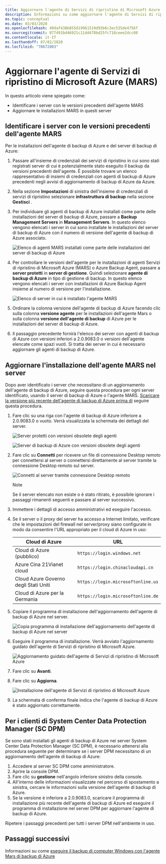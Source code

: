```yaml
---
title: Aggiornare l'agente di Servizi di ripristino di Microsoft Azure (MARS)
description: Informazioni su come aggiornare l'agente di Servizi di ripristino di Microsoft Azure (MARS).
ms.topic: conceptual
ms.date: 03/03/2020
ms.openlocfilehash: 49daf438b855d19961519d93b6c3ec535de4756f
ms.sourcegitcommit: 877491bd46921c11dd478bd25fc718ceee2dcc08
ms.contentlocale: it-IT
ms.lasthandoff: 07/02/2020
ms.locfileid: "78672803"
---
```

# <a name="upgrade-the-microsoft-azure-recovery-services-mars-agent"></a>Aggiornare l'agente di Servizi di ripristino di Microsoft Azure (MARS)

In questo articolo viene spiegato come:

* Identificare i server con le versioni precedenti dell'agente MARS
* Aggiornare le installazioni MARS in questi server

## <a name="identify-servers-with-earlier-versions-of-the-mars-agent"></a>Identificare i server con le versioni precedenti dell'agente MARS

Per le installazioni dell'agente di backup di Azure e del server di backup di Azure:

1. Passare all'insieme di credenziali dei servizi di ripristino in cui sono stati registrati server di cui è potenzialmente stato eseguito il backup da versioni precedenti dell'agente. È possibile trovare un elenco rappresentativo di insiemi di credenziali con agenti di backup di Azure precedenti negli avvisi di aggiornamento di backup di Azure da Azure.
1. Nella sezione **Impostazioni** di sinistra dell'insieme di credenziali di servizi di ripristino selezionare **infrastruttura di backup** nella sezione **Gestisci** .
1. Per individuare gli agenti di backup di Azure installati come parte delle installazioni del server di backup di Azure, passare a **Backup Management Servers** in **Management Servers**. In questo elenco vengono elencati i server in cui sono installate le installazioni del server di backup di Azure con il numero di versione dell'agente di backup di Azure associato.

    ![Elenco di agenti MARS installati come parte delle installazioni del server di backup di Azure](./media/upgrade-mars-agent/backup-management-servers.png)

1. Per controllare le versioni dell'agente per le installazioni di agenti Servizi di ripristino di Microsoft Azure (MARS) o Azure Backup Agent, passare a **server protetti** in **server di gestione**. Quindi selezionare **agente di backup di Azure** in tipo di gestione di backup. In questo elenco vengono elencati i server con installazioni di Azure Backup Agent insieme al numero di versione per l'installazione.

    ![Elenco di server in cui è installato l'agente MARS](./media/upgrade-mars-agent/protected-servers.png)

1. Ordinare la colonna versione dell'agente di backup di Azure facendo clic sulla colonna **versione agente** per le installazioni dell'agente Mars o sulla colonna **versione dell'agente di backup** di Azure per le installazioni del server di backup di Azure.

1. Il passaggio precedente fornirà l'elenco dei server con agenti di backup di Azure con versioni inferiori a 2.0.9083.0 o versioni dell'agente elencate come spazi vuoti. Si tratta dei server in cui è necessario aggiornare gli agenti di backup di Azure.

## <a name="update-the-mars-agent-installation-on-the-server"></a>Aggiornare l'installazione dell'agente MARS nel server

Dopo aver identificato i server che necessitano di un aggiornamento dell'agente di backup di Azure, seguire questa procedura per ogni server identificato, usando il server di backup di Azure o l'agente MARS. [Scaricare la versione più recente dell'agente di backup di Azure prima di](https://aka.ms/azurebackup_agent) seguire questa procedura.

1. Fare clic su una riga con l'agente di backup di Azure inferiore a 2.0.9083.0 o vuoto. Verrà visualizzata la schermata dei dettagli del server.

    ![Server protetti con versioni obsolete degli agenti](./media/upgrade-mars-agent/old-agent-version.png)

    ![Server di backup di Azure con versioni obsolete degli agenti](./media/upgrade-mars-agent/backup-management-servers-old-versions.png)

1. Fare clic su **Connetti** per ricevere un file di connessione Desktop remoto per connettersi al server o connettersi direttamente al server tramite la connessione Desktop remoto sul server.

    ![Connetti al server tramite connessione Desktop remoto](./media/upgrade-mars-agent/connect-to-server.png)

    >[!NOTE]
    > Se il server elencato non esiste o è stato ritirato, è possibile ignorare i passaggi rimanenti seguenti e passare al server successivo.

1. Immettere i dettagli di accesso amministrativi ed eseguire l'accesso.

1. Se il server o il proxy del server ha accesso a Internet limitato, verificare che le impostazioni del firewall nel server/proxy siano configurate in modo da consentire l'URL appropriato per il cloud di Azure in uso:

    Cloud di Azure | URL
    -- | ---
    Cloud di Azure (pubblico) |   `https://login.windows.net`
    Azure Cina 21Vianet cloud   | `https://login.chinacloudapi.cn`
    Cloud Azure Governo degli Stati Uniti |   `https://login.microsoftonline.us`
    Cloud di Azure per la Germania  |  `https://login.microsoftonline.de`

1. Copiare il programma di installazione dell'aggiornamento dell'agente di backup di Azure nel server.

    ![Copia programma di installazione dell'aggiornamento dell'agente di backup di Azure nel server](./media/upgrade-mars-agent/copy-agent-installer.png)

1. Eseguire il programma di installazione. Verrà avviato l'aggiornamento guidato dell'agente di Servizi di ripristino di Microsoft Azure.

    ![Aggiornamento guidato dell'agente di Servizi di ripristino di Microsoft Azure](./media/upgrade-mars-agent/agent-upgrade-wizard.png)

1. Fare clic su **Avanti**.

1. Fare clic su **Aggiorna**.

    ![Installazione dell'agente di Servizi di ripristino di Microsoft Azure](./media/upgrade-mars-agent/upgrade-installation.png)

1. La schermata di conferma finale indica che l'agente di backup di Azure è stato aggiornato correttamente.

## <a name="for-system-center-data-protection-manager-sc-dpm-customers"></a>Per i clienti di System Center Data Protection Manager (SC DPM)

Se sono stati installati gli agenti di backup di Azure nei server System Center Data Protection Manager (SC DPM), è necessario attenersi alla procedura seguente per determinare se i server DPM necessitano di un aggiornamento dell'agente di backup di Azure:

1. Accedere al server SC DPM come amministratore.
2. Aprire la console DPM.
3. Fare clic su **gestione** nell'angolo inferiore sinistro della console.
4. All'interno delle informazioni visualizzate nel percorso di spostamento a sinistra, cercare le informazioni sulla versione dell'agente di backup di Azure.
5. Se la versione è inferiore a 2.0.9083.0, scaricare il programma di installazione più recente dell'agente di backup di Azure ed eseguire il programma di installazione nel server DPM per aggiornare l'agente di backup di Azure.

Ripetere i passaggi precedenti per tutti i server DPM nell'ambiente in uso.

## <a name="next-steps"></a>Passaggi successivi

Informazioni su come [eseguire il backup di computer Windows con l'agente Mars di backup di Azure](backup-windows-with-mars-agent.md)
